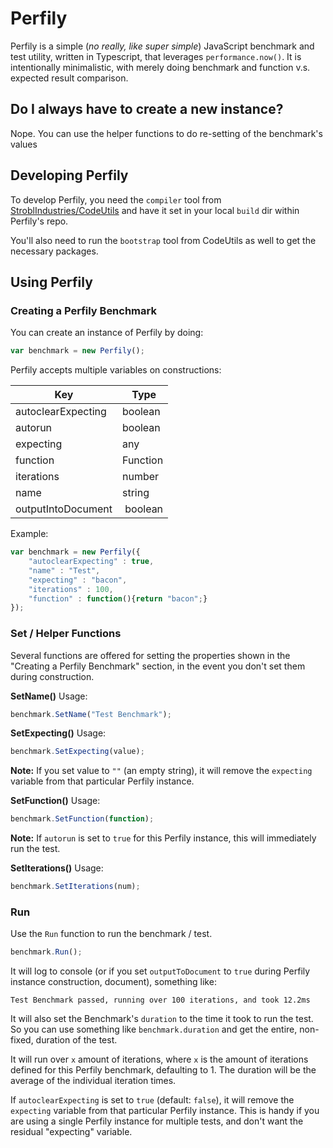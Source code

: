 # Perfily #

Perfily is a simple (*no really, like super simple*) JavaScript benchmark and test utility, written in Typescript, that leverages `performance.now()`. It is intentionally minimalistic, with merely doing benchmark and function v.s. expected result comparison.

## Do I always have to create a new instance? ##

Nope. You can use the helper functions to do re-setting of the benchmark's values

## Developing Perfily ##

To develop Perfily, you need the `compiler` tool from [StroblIndustries/CodeUtils](https://github.com/StroblIndustries/CodeUtils) and have it set in your local `build` dir within Perfily's repo.

You'll also need to run the `bootstrap` tool from CodeUtils as well to get the necessary packages.

## Using Perfily ##

### Creating a Perfily Benchmark ###

You can create an instance of Perfily by doing:

``` javascript
var benchmark = new Perfily();
```

Perfily accepts multiple variables on constructions:

Key | Type
---- | -----
autoclearExpecting | boolean
autorun | boolean
expecting | any
function | Function
iterations | number
name | string
outputIntoDocument | boolean

Example:

``` javascript
var benchmark = new Perfily({
	"autoclearExpecting" : true,
	"name" : "Test",
	"expecting" : "bacon",
    "iterations" : 100,
	"function" : function(){return "bacon";}
});
```

### Set / Helper Functions ###

Several functions are offered for setting the properties shown in the "Creating a Perfily Benchmark" section, in the event you don't set them during construction.

**SetName()** Usage:

``` javascript
benchmark.SetName("Test Benchmark");
```

**SetExpecting()** Usage:

``` javascript
benchmark.SetExpecting(value);
```

**Note:** If you set value to `""` (an empty string), it will remove the `expecting` variable from that particular Perfily instance.

**SetFunction()** Usage:

``` javascript
benchmark.SetFunction(function);
```

**Note:** If `autorun` is set to `true` for this Perfily instance, this will immediately run the test.

**SetIterations()** Usage:

``` javascript
benchmark.SetIterations(num);
```

### Run ###

Use the `Run` function to run the benchmark / test.

``` javascript
benchmark.Run();
```

It will log to console (or if you set `outputToDocument` to `true` during Perfily instance construction, document), something like:

```
Test Benchmark passed, running over 100 iterations, and took 12.2ms
```

It will also set the Benchmark's `duration` to the time it took to run the test. So you can use something like `benchmark.duration` and get the entire, non-fixed, duration of the test.

It will run over `x` amount of iterations, where `x` is the amount of iterations defined for this Perfily benchmark, defaulting to 1. The duration will be the average of the individual iteration times.

If `autoclearExpecting` is set to `true` (default: `false`), it will remove the `expecting` variable from that particular Perfily instance.  This is handy if you are using a single Perfily instance for multiple tests,
and don't want the residual "expecting" variable.